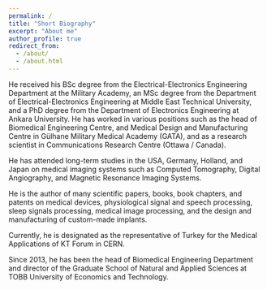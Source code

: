 ```yaml
---
permalink: /
title: "Short Biography"
excerpt: "About me"
author_profile: true
redirect_from: 
  - /about/
  - /about.html
---
```


 He received his BSc degree from the Electrical-Electronics Engineering Department at the Military Academy, an MSc degree from the Department of Electrical-Electronics Engineering at Middle East Technical University, and a PhD degree from the Department of Electronics Engineering at Ankara University. He has worked in various positions such as the head of Biomedical Engineering Centre, and Medical Design and Manufacturing Centre in Gülhane Military Medical Academy (GATA), and as a research scientist in Communications Research Centre (Ottawa / Canada).

He has attended long-term studies in the USA, Germany, Holland, and Japan on medical imaging systems such as Computed Tomography, Digital Angiography, and Magnetic Resonance Imaging Systems.

He is the author of many scientific papers, books, book chapters, and patents on medical devices, physiological signal and speech processing, sleep signals processing, medical image processing, and the design and manufacturing of custom-made implants.

Currently, he is designated as the representative of Turkey for the Medical Applications of KT Forum in CERN.

Since 2013, he has been the head of Biomedical Engineering Department and director of the Graduate School of Natural and Applied Sciences at TOBB University of Economics and Technology.
